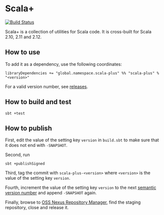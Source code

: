 # Scala+

[![Build Status](https://travis-ci.org/christian-schlichtherle/scala-plus.svg?branch=master)](https://travis-ci.org/christian-schlichtherle/scala-plus)

Scala+ is a collection of utilities for Scala code.
It is cross-built for Scala 2.10, 2.11 and 2.12.

## How to use

To add it as a dependency, use the following coordinates:

    libraryDependencies += "global.namespace.scala-plus" %% "scala-plus" % "<version>"

For a valid version number, see [releases](releases).

## How to build and test

    sbt +test
    
## How to publish

First, edit the value of the setting key `version` in `build.sbt` to make sure that it does not end with `-SNAPSHOT`.

Second, run

    sbt +publishSigned

Third, tag the commit with `scala-plus-<version>` where `<version>` is the value of the setting key `version`.

Fourth, increment the value of the setting key `version` to the next [semantic version number](https://semver.org) and 
append `-SNAPSHOT` again.

Finally, browse to [OSS Nexus Repository Manager](https://oss.sonatype.org/#stagingRepositories), find the staging 
repository, close and release it.

